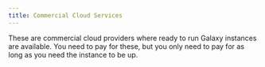 ```yaml
---
title: Commercial Cloud Services
---
```


These are commercial cloud providers where ready to run Galaxy instances are available. You need to pay for these, but you only need to pay for as long as you need the instance to be up.

